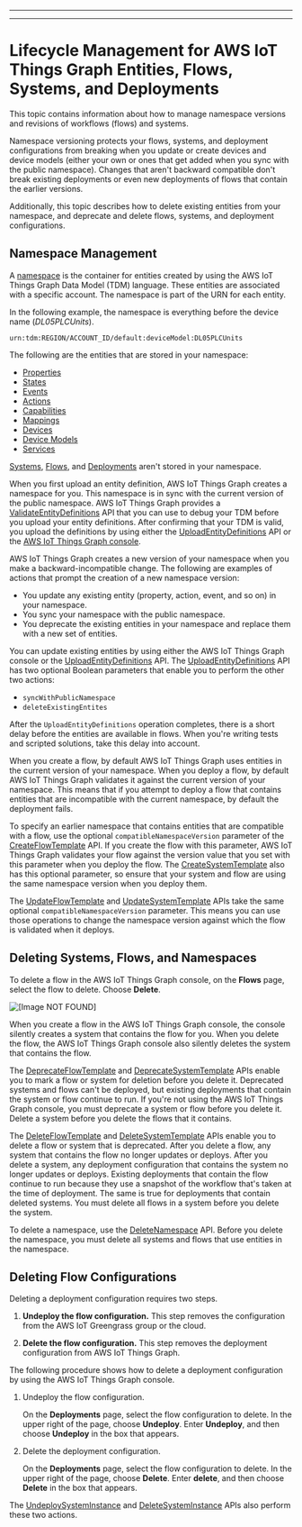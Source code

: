 --------

--------

# Lifecycle Management for AWS IoT Things Graph Entities, Flows, Systems, and Deployments<a name="iot-tg-lifecycle"></a>

This topic contains information about how to manage namespace versions and revisions of workflows \(flows\) and systems\. 

Namespace versioning protects your flows, systems, and deployment configurations from breaking when you update or create devices and device models \(either your own or ones that get added when you sync with the public namespace\)\. Changes that aren't backward compatible don't break existing deployments or even new deployments of flows that contain the earlier versions\.

Additionally, this topic describes how to delete existing entities from your namespace, and deprecate and delete flows, systems, and deployment configurations\.

## Namespace Management<a name="iot-tg-lifecycle-namespaces"></a>

A [namespace](iot-tg-whatis-namespace.html) is the container for entities created by using the AWS IoT Things Graph Data Model \(TDM\) language\. These entities are associated with a specific account\. The namespace is part of the URN for each entity\. 

In the following example, the namespace is everything before the device name \(*DL05PLCUnits*\)\.

`urn:tdm:REGION/ACCOUNT_ID/default:deviceModel:DL05PLCUnits`

The following are the entities that are stored in your namespace:
+ [Properties](iot-tg-models-tdm-propertytype.html)
+ [States](iot-tg-models-tdm-iot-state.html)
+ [Events](iot-tg-models-tdm-iot-event.html)
+ [Actions](iot-tg-models-tdm-iot-action.html)
+ [Capabilities](iot-tg-models-tdm-iot-capability.html)
+ [Mappings](iot-tg-models-tdm-iot-mapping.html)
+ [Devices](iot-tg-models-tdm-iot-device.html)
+ [Device Models](iot-tg-models-tdm-iot-device-model.html)
+ [Services](iot-tg-models-tdm-iot-service.html)

[Systems](iot-tg-models-tdm-iot-system.html), [Flows](iot-tg-models-tdm-iot-workflow.html), and [Deployments](iot-tg-models-tdm-iot-sdc-deployconfig.html) aren't stored in your namespace\.

When you first upload an entity definition, AWS IoT Things Graph creates a namespace for you\. This namespace is in sync with the current version of the public namespace\. AWS IoT Things Graph provides a [ValidateEntityDefinitions](https://docs.aws.amazon.com/thingsgraph/latest/APIReference/API_ValidateEntityDefinitions.html) API that you can use to debug your TDM before you upload your entity definitions\. After confirming that your TDM is valid, you upload the definitions by using either the [UploadEntityDefinitions](https://docs.aws.amazon.com/thingsgraph/latest/APIReference/API_UploadEntityDefinitions.html) API or the [AWS IoT Things Graph console](https://console.aws.amazon.com/thingsgraph/home)\.

AWS IoT Things Graph creates a new version of your namespace when you make a backward\-incompatible change\. The following are examples of actions that prompt the creation of a new namespace version:
+ You update any existing entity \(property, action, event, and so on\) in your namespace\.
+ You sync your namespace with the public namespace\.
+ You deprecate the existing entities in your namespace and replace them with a new set of entities\.

You can update existing entities by using either the AWS IoT Things Graph console or the [UploadEntityDefinitions](https://docs.aws.amazon.com/thingsgraph/latest/APIReference/API_UploadEntityDefinitions.html) API\. The [UploadEntityDefinitions](https://docs.aws.amazon.com/thingsgraph/latest/APIReference/API_UploadEntityDefinitions.html) API has two optional Boolean parameters that enable you to perform the other two actions:
+ `syncWithPublicNamespace`
+ `deleteExistingEntites `

After the `UploadEntityDefinitions` operation completes, there is a short delay before the entities are available in flows\. When you're writing tests and scripted solutions, take this delay into account\.

When you create a flow, by default AWS IoT Things Graph uses entities in the current version of your namespace\. When you deploy a flow, by default AWS IoT Things Graph validates it against the current version of your namespace\. This means that if you attempt to deploy a flow that contains entities that are incompatible with the current namespace, by default the deployment fails\. 

To specify an earlier namespace that contains entities that are compatible with a flow, use the optional `compatibleNamespaceVersion` parameter of the [CreateFlowTemplate](https://docs.aws.amazon.com/thingsgraph/latest/APIReference/API_CreateFlowTemplate.html) API\. If you create the flow with this parameter, AWS IoT Things Graph validates your flow against the version value that you set with this parameter when you deploy the flow\. The [CreateSystemTemplate](https://docs.aws.amazon.com/thingsgraph/latest/APIReference/API_CreateSystemTemplate.html) also has this optional parameter, so ensure that your system and flow are using the same namespace version when you deploy them\.

The [UpdateFlowTemplate](https://docs.aws.amazon.com/thingsgraph/latest/APIReference/API_UpdateFlowTemplate.html) and [UpdateSystemTemplate](https://docs.aws.amazon.com/thingsgraph/latest/APIReference/API_UpdateSystemTemplate.html) APIs take the same optional `compatibleNamespaceVersion` parameter\. This means you can use those operations to change the namespace version against which the flow is validated when it deploys\.

## Deleting Systems, Flows, and Namespaces<a name="iot-tg-lifecycle-deletingsysflow"></a>

To delete a flow in the AWS IoT Things Graph console, on the **Flows** page, select the flow to delete\. Choose **Delete**\.

![\[Image NOT FOUND\]](http://docs.aws.amazon.com/thingsgraph/latest/ug/images/TGDeleteFlow.png)

When you create a flow in the AWS IoT Things Graph console, the console silently creates a system that contains the flow for you\. When you delete the flow, the AWS IoT Things Graph console also silently deletes the system that contains the flow\.

The [DeprecateFlowTemplate](https://docs.aws.amazon.com/thingsgraph/latest/APIReference/API_DeprecateFlowTemplate.html) and [DeprecateSystemTemplate](https://docs.aws.amazon.com/thingsgraph/latest/APIReference/API_DeprecateSystemTemplate.html) APIs enable you to mark a flow or system for deletion before you delete it\. Deprecated systems and flows can't be deployed, but existing deployments that contain the system or flow continue to run\. If you're not using the AWS IoT Things Graph console, you must deprecate a system or flow before you delete it\. Delete a system before you delete the flows that it contains\.

The [DeleteFlowTemplate](https://docs.aws.amazon.com/thingsgraph/latest/APIReference/API_DeleteFlowTemplate.html) and [DeleteSystemTemplate](https://docs.aws.amazon.com/thingsgraph/latest/APIReference/API_DeleteSystemTemplate.html) APIs enable you to delete a flow or system that is deprecated\. After you delete a flow, any system that contains the flow no longer updates or deploys\. After you delete a system, any deployment configuration that contains the system no longer updates or deploys\. Existing deployments that contain the flow continue to run because they use a snapshot of the workflow that's taken at the time of deployment\. The same is true for deployments that contain deleted systems\. You must delete all flows in a system before you delete the system\.

To delete a namespace, use the [DeleteNamespace](https://docs.aws.amazon.com/thingsgraph/latest/APIReference/API_DeleteNamespace.html) API\. Before you delete the namespace, you must delete all systems and flows that use entities in the namespace\.

## Deleting Flow Configurations<a name="iot-tg-lifecycle-deletingflowconfig"></a>

Deleting a deployment configuration requires two steps\.

1. **Undeploy the flow configuration\.** This step removes the configuration from the AWS IoT Greengrass group or the cloud\.

1. **Delete the flow configuration\.** This step removes the deployment configuration from AWS IoT Things Graph\.

The following procedure shows how to delete a deployment configuration by using the AWS IoT Things Graph console\.

1. Undeploy the flow configuration\.

   On the **Deployments** page, select the flow configuration to delete\. In the upper right of the page, choose **Undeploy**\. Enter **Undeploy**, and then choose **Undeploy** in the box that appears\. 

1. Delete the deployment configuration\.

   On the **Deployments** page, select the flow configuration to delete\. In the upper right of the page, choose **Delete**\. Enter **delete**, and then choose **Delete** in the box that appears\.

The [UndeploySystemInstance](https://docs.aws.amazon.com/thingsgraph/latest/APIReference/API_API_UndeploySystemInstance.html) and [DeleteSystemInstance](https://docs.aws.amazon.com/thingsgraph/latest/APIReference/API_DeleteSystemInstance.html) APIs also perform these two actions\.